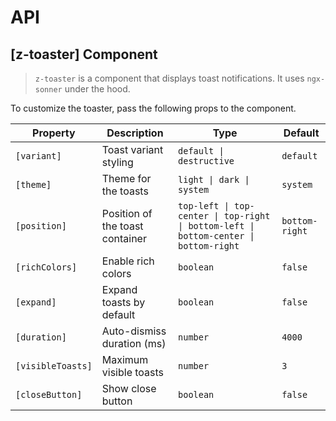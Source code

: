 # API

## [z-toaster] <span class="api-type-label component">Component</span>

> `z-toaster` is a component that displays toast notifications. It uses `ngx-sonner` under the hood.

To customize the toaster, pass the following props to the component.

| Property         | Description                    | Type                                                                                                                      | Default         |
| ---------------- | ------------------------------ | ------------------------------------------------------------------------------------------------------------------------- | --------------- |
| `[variant]`      | Toast variant styling          | `default \| destructive`                                                                                                  | `default`       |
| `[theme]`        | Theme for the toasts           | `light \| dark \| system`                                                                                                | `system`        |
| `[position]`     | Position of the toast container| `top-left \| top-center \| top-right \| bottom-left \| bottom-center \| bottom-right`                                  | `bottom-right`  |
| `[richColors]`   | Enable rich colors             | `boolean`                                                                                                                 | `false`         |
| `[expand]`       | Expand toasts by default       | `boolean`                                                                                                                 | `false`         |
| `[duration]`     | Auto-dismiss duration (ms)     | `number`                                                                                                                  | `4000`          |
| `[visibleToasts]`| Maximum visible toasts         | `number`                                                                                                                  | `3`             |
| `[closeButton]`  | Show close button              | `boolean`                                                                                                                 | `false`         |